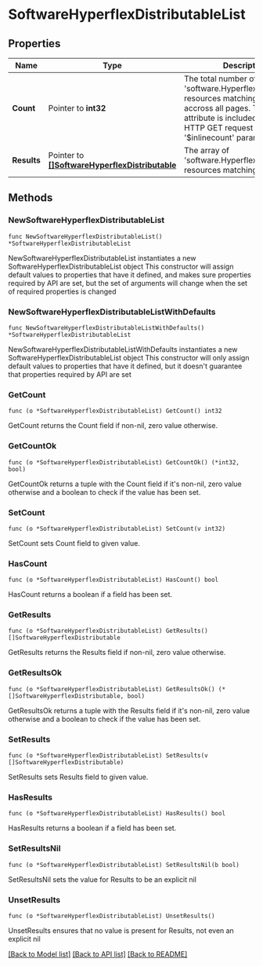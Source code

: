 # SoftwareHyperflexDistributableList

## Properties

Name | Type | Description | Notes
------------ | ------------- | ------------- | -------------
**Count** | Pointer to **int32** | The total number of &#39;software.HyperflexDistributable&#39; resources matching the request, accross all pages. The &#39;Count&#39; attribute is included when the HTTP GET request includes the &#39;$inlinecount&#39; parameter. | [optional] 
**Results** | Pointer to [**[]SoftwareHyperflexDistributable**](software.HyperflexDistributable.md) | The array of &#39;software.HyperflexDistributable&#39; resources matching the request. | [optional] 

## Methods

### NewSoftwareHyperflexDistributableList

`func NewSoftwareHyperflexDistributableList() *SoftwareHyperflexDistributableList`

NewSoftwareHyperflexDistributableList instantiates a new SoftwareHyperflexDistributableList object
This constructor will assign default values to properties that have it defined,
and makes sure properties required by API are set, but the set of arguments
will change when the set of required properties is changed

### NewSoftwareHyperflexDistributableListWithDefaults

`func NewSoftwareHyperflexDistributableListWithDefaults() *SoftwareHyperflexDistributableList`

NewSoftwareHyperflexDistributableListWithDefaults instantiates a new SoftwareHyperflexDistributableList object
This constructor will only assign default values to properties that have it defined,
but it doesn't guarantee that properties required by API are set

### GetCount

`func (o *SoftwareHyperflexDistributableList) GetCount() int32`

GetCount returns the Count field if non-nil, zero value otherwise.

### GetCountOk

`func (o *SoftwareHyperflexDistributableList) GetCountOk() (*int32, bool)`

GetCountOk returns a tuple with the Count field if it's non-nil, zero value otherwise
and a boolean to check if the value has been set.

### SetCount

`func (o *SoftwareHyperflexDistributableList) SetCount(v int32)`

SetCount sets Count field to given value.

### HasCount

`func (o *SoftwareHyperflexDistributableList) HasCount() bool`

HasCount returns a boolean if a field has been set.

### GetResults

`func (o *SoftwareHyperflexDistributableList) GetResults() []SoftwareHyperflexDistributable`

GetResults returns the Results field if non-nil, zero value otherwise.

### GetResultsOk

`func (o *SoftwareHyperflexDistributableList) GetResultsOk() (*[]SoftwareHyperflexDistributable, bool)`

GetResultsOk returns a tuple with the Results field if it's non-nil, zero value otherwise
and a boolean to check if the value has been set.

### SetResults

`func (o *SoftwareHyperflexDistributableList) SetResults(v []SoftwareHyperflexDistributable)`

SetResults sets Results field to given value.

### HasResults

`func (o *SoftwareHyperflexDistributableList) HasResults() bool`

HasResults returns a boolean if a field has been set.

### SetResultsNil

`func (o *SoftwareHyperflexDistributableList) SetResultsNil(b bool)`

 SetResultsNil sets the value for Results to be an explicit nil

### UnsetResults
`func (o *SoftwareHyperflexDistributableList) UnsetResults()`

UnsetResults ensures that no value is present for Results, not even an explicit nil

[[Back to Model list]](../README.md#documentation-for-models) [[Back to API list]](../README.md#documentation-for-api-endpoints) [[Back to README]](../README.md)


